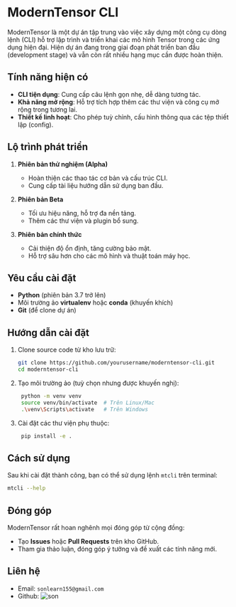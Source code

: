# ModernTensor CLI

ModernTensor là một dự án tập trung vào việc xây dựng một công cụ dòng lệnh (CLI) hỗ trợ lập trình và triển khai các mô hình Tensor trong các ứng dụng hiện đại. Hiện dự án đang trong giai đoạn phát triển ban đầu (development stage) và vẫn còn rất nhiều hạng mục cần được hoàn thiện.

## Tính năng hiện có

- **CLI tiện dụng**: Cung cấp câu lệnh gọn nhẹ, dễ dàng tương tác.
- **Khả năng mở rộng**: Hỗ trợ tích hợp thêm các thư viện và công cụ mở rộng trong tương lai.
- **Thiết kế linh hoạt**: Cho phép tuỳ chỉnh, cấu hình thông qua các tệp thiết lập (config).

## Lộ trình phát triển

1. **Phiên bản thử nghiệm (Alpha)**  
   - Hoàn thiện các thao tác cơ bản và cấu trúc CLI.  
   - Cung cấp tài liệu hướng dẫn sử dụng ban đầu.

2. **Phiên bản Beta**  
   - Tối ưu hiệu năng, hỗ trợ đa nền tảng.  
   - Thêm các thư viện và plugin bổ sung.

3. **Phiên bản chính thức**  
   - Cải thiện độ ổn định, tăng cường bảo mật.  
   - Hỗ trợ sâu hơn cho các mô hình và thuật toán máy học.

## Yêu cầu cài đặt

- **Python** (phiên bản 3.7 trở lên)
- Môi trường ảo **virtualenv** hoặc **conda** (khuyến khích)
- **Git** (để clone dự án)

## Hướng dẫn cài đặt

1. Clone source code từ kho lưu trữ:
   ```bash
   git clone https://github.com/yourusername/moderntensor-cli.git
   cd moderntensor-cli
   ```

2. Tạo môi trường ảo (tuỳ chọn nhưng được khuyến nghị):
   ```bash
    python -m venv venv
    source venv/bin/activate  # Trên Linux/Mac
    .\venv\Scripts\activate   # Trên Windows
   ```

3. Cài đặt các thư viện phụ thuộc:
   ```bash
    pip install -e .
   ```

## Cách sử dụng

Sau khi cài đặt thành công, bạn có thể sử dụng lệnh `mtcli` trên terminal:
```bash
mtcli --help
```

## Đóng góp

ModernTensor rất hoan nghênh mọi đóng góp từ cộng đồng:
* Tạo **Issues** hoặc **Pull Requests** trên kho GitHub.
* Tham gia thảo luận, đóng góp ý tưởng và đề xuất các tính năng mới.

## Liên hệ

* Email: `sonlearn155@gmail.com`
* Github: ![son](https://github.com/sonson0910)